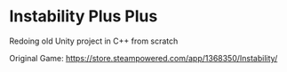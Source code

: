 # Instability Plus Plus
Redoing old Unity project in C++ from scratch

Original Game: https://store.steampowered.com/app/1368350/Instability/
